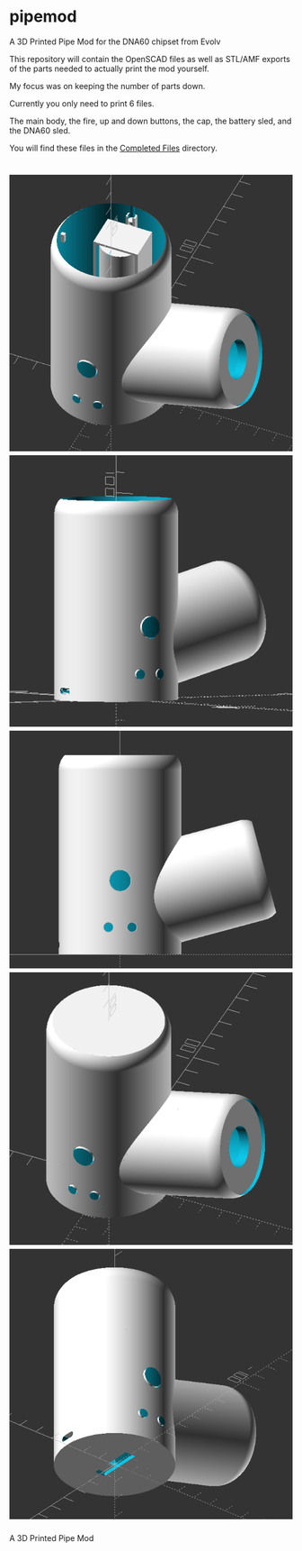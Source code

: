# pipemod
A 3D Printed Pipe Mod for the DNA60 chipset from Evolv

This repository will contain the OpenSCAD files as well as STL/AMF exports of the parts needed to actually print the mod yourself.

My focus was on keeping the number of parts down.

Currently you only need to print 6 files.

The main body, the fire, up and down buttons, the cap, the battery sled, and the DNA60 sled.

You will find these files in the [Completed Files](Completed_Files) directory.

![Pipemod1](img/Pipemod1.png)
![Pipemod2](img/Pipemod2.png)
![Pipemod3](img/Pipemod3.png)
![Pipemod4](img/Pipemod4.png)
![Pipemod5](img/Pipemod5.png)
=======
A 3D Printed Pipe Mod
